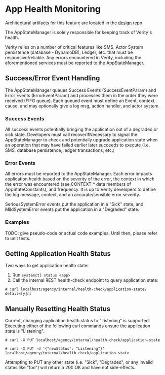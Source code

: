 # App Health Monitoring
Architectural artifacts for this feature are located in the [design](https://github.com/evernym/design/blob/master/blueprints/agency/app-lifecycle.md) repo.

The AppStateManager is solely responsible for keeping track of Verity's health.

Verity relies on a number of critical features like SMS, Actor System persistence (database - DynamoDB), Ledger, etc.
that must be responsive/reliable. Any errors encountered in Verity, including the aforementioned services must be
reported to the AppStateManager.

## Success/Error Event Handling
The AppStateManager queues Success Events (SuccessEventParam) and Error Events (ErrorEventParam) and processes them in
the order they were received (FIFO queue). Each queued event must define an Event, context, cause, and may optionally
give a log msg, action handler, and actor system.

### Success Events
All success events potentially bringing the application out of a degraded or sick state. Developers must call
recoverIfNecessary to signal the AppStateManager to check and potentially upgrade application state when an operation
that may have failed earlier later succeeds to execute (i.e. SMS, database persistence, ledger transactions, etc.)

### Error Events
All errors must be reported to the AppStateManager. Each error impacts application health based on the severity of the
error, the context in which the error was encountered (see CONTEXT_* data members of AppStateConstants), and frequency.
It is up to Verity developers to define the log message, context, and an accurate/sensible error severity.

SeriousSystemError events put the application in a "Sick" state, and MildSystemError events put the application in a
"Degraded" state.

### Examples
TODO: give pseudo-code or actual code examples. Until then, please refer to unit tests.

## Getting Application Health Status
Two ways to get application health state:
1. Run `systemctl status <app>`
2. Call the internal REST health-check endpoint to query application state:
```
# curl localhost/agency/internal/health-check/application-state?detail=[y|n]
```

## Manually Resetting Health Status
Current, changing application health status to "Listening" is supported. Executing either of the following curl commands
ensure the application state is "Listening".
```
# curl -X PUT localhost/agency/internal/health-check/application-state
```
```
# curl -X PUT -d '{"newStatus": "Listening"}' localhost/agency/internal/health-check/application-state
```
Attempting to PUT any other state (i.e. "Sick", "Degraded", or any invalid states like "foo") will return a 200 OK and
have not side-effects.
